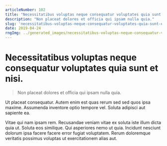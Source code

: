 ```yaml
---
articleNumber: 102
title: "Necessitatibus voluptas neque consequatur voluptates quia sunt et nisi."
description: "Non placeat dolores et officia qui ipsam nulla quia."
slug: 'necessitatibus-voluptas-neque-consequatur-voluptates-quia-sunt-et-nisi.'
date: 2019-04-24
rngImg: ../generated_images/necessitatibus-voluptas-neque-consequatur-voluptates-quia-sunt-et-nisi..jpg
---
```


# Necessitatibus voluptas neque consequatur voluptates quia sunt et nisi.

> Non placeat dolores et officia qui ipsam nulla quia.

Ut placeat consequatur. Autem enim est quas rerum sed sed quos ipsa maxime. Assumenda inventore optio tempore vel. Soluta adipisci aut sapiente ea.
 Vitae qui nam ipsam rem. Recusandae veniam vitae ex soluta iste illum dicta quia ut. Soluta eos similique. Qui asperiores nemo ut quia. Incidunt nesciunt dolorum ipsa facere facere error fugiat voluptatem. Rerum doloremque veritatis possimus voluptas ut exercitationem alias aut.
